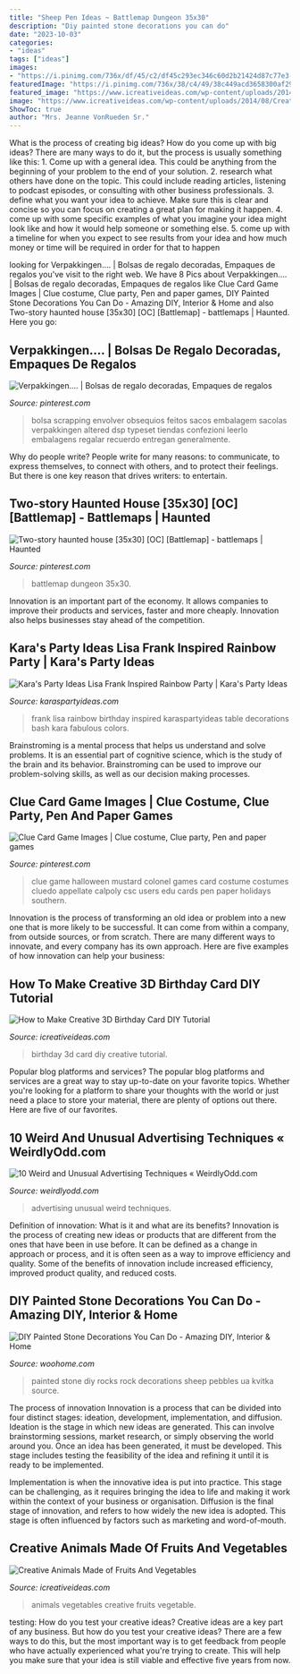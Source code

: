 ```yaml
---
title: "Sheep Pen Ideas ~ Battlemap Dungeon 35x30"
description: "Diy painted stone decorations you can do"
date: "2023-10-03"
categories:
- "ideas"
tags: ["ideas"]
images:
- "https://i.pinimg.com/736x/df/45/c2/df45c293ec346c60d2b21424d87c77e3--cookie-wrapping-ideas-gift-wrapping.jpg"
featuredImage: "https://i.pinimg.com/736x/38/c4/49/38c449acd3658300af296b5a3753c7cc.jpg"
featured_image: "https://www.icreativeideas.com/wp-content/uploads/2014/06/How-to-Make-Creative-3D-Birthday-Card-DIY-Tutorial-11.jpg"
image: "https://www.icreativeideas.com/wp-content/uploads/2014/08/Creative-Animals-Made-of-Fruits-And-Vegetables-21.jpg"
ShowToc: true
author: "Mrs. Jeanne VonRueden Sr."
---
```



What is the process of creating big ideas?
How do you come up with big ideas? There are many ways to do it, but the process is usually something like this: 1. Come up with a general idea. This could be anything from the beginning of your problem to the end of your solution. 2. research what others have done on the topic. This could include reading articles, listening to podcast episodes, or consulting with other business professionals. 3. define what you want your idea to achieve. Make sure this is clear and concise so you can focus on creating a great plan for making it happen. 4. come up with some specific examples of what you imagine your idea might look like and how it would help someone or something else. 5. come up with a timeline for when you expect to see results from your idea and how much money or time will be required in order for that to happen 
	

		
looking for Verpakkingen.... | Bolsas de regalo decoradas, Empaques de regalos you've visit to the right web. We have 8 Pics about Verpakkingen.... | Bolsas de regalo decoradas, Empaques de regalos like Clue Card Game Images | Clue costume, Clue party, Pen and paper games, DIY Painted Stone Decorations You Can Do - Amazing DIY, Interior &amp; Home and also Two-story haunted house [35x30] [OC] [Battlemap] - battlemaps | Haunted. Here you go:
		
    
## Verpakkingen.... | Bolsas De Regalo Decoradas, Empaques De Regalos

<img loading=lazy src="https://i.pinimg.com/736x/df/45/c2/df45c293ec346c60d2b21424d87c77e3--cookie-wrapping-ideas-gift-wrapping.jpg" onerror="this.onerror=null;this.src='https://tse4.mm.bing.net/th?id=OIP.imIRdGpg4LTSABxK3BGyXAHaLD&amp;pid=15.1';" alt="Verpakkingen.... | Bolsas de regalo decoradas, Empaques de regalos">

_Source: pinterest.com_

>bolsa scrapping envolver obsequios feitos sacos embalagem sacolas verpakkingen altered dsp typeset tiendas confezioni leerlo embalagens regalar recuerdo entregan generalmente. 

	

Why do people write?
People write for many reasons: to communicate, to express themselves, to connect with others, and to protect their feelings. But there is one key reason that drives writers: to entertain.

    
## Two-story Haunted House [35x30] [OC] [Battlemap] - Battlemaps | Haunted

<img loading=lazy src="https://i.pinimg.com/736x/38/c4/49/38c449acd3658300af296b5a3753c7cc.jpg" onerror="this.onerror=null;this.src='https://tse4.mm.bing.net/th?id=OIP.2MK3rIzT1NcWDiVXhiSr3gHaGW&amp;pid=15.1';" alt="Two-story haunted house [35x30] [OC] [Battlemap] - battlemaps | Haunted">

_Source: pinterest.com_

>battlemap dungeon 35x30. 

	

Innovation is an important part of the economy. It allows companies to improve their products and services, faster and more cheaply. Innovation also helps businesses stay ahead of the competition. 

    
## Kara&#039;s Party Ideas Lisa Frank Inspired Rainbow Party | Kara&#039;s Party Ideas

<img loading=lazy src="http://karaspartyideas.com/wp-content/uploads/2017/11/Lisa-Frank-Inspired-Rainbow-Party-via-Karas-Party-Ideas-KarasPartyIdeas.com24.jpg" onerror="this.onerror=null;this.src='https://tse3.mm.bing.net/th?id=OIP.bxc3z_KG8GvJ13_uJs8aZgDMEy&amp;pid=15.1';" alt="Kara&#039;s Party Ideas Lisa Frank Inspired Rainbow Party | Kara&#039;s Party Ideas">

_Source: karaspartyideas.com_

>frank lisa rainbow birthday inspired karaspartyideas table decorations bash kara fabulous colors. 

	

Brainstroming is a mental process that helps us understand and solve problems. It is an essential part of cognitive science, which is the study of the brain and its behavior. Brainstroming can be used to improve our problem-solving skills, as well as our decision making processes.

    
## Clue Card Game Images | Clue Costume, Clue Party, Pen And Paper Games

<img loading=lazy src="https://i.pinimg.com/736x/6a/02/66/6a0266290b04db233da63b6d57a6eb1b--group-halloween-halloween-party.jpg" onerror="this.onerror=null;this.src='https://tse2.mm.bing.net/th?id=OIP.9bQkPXSo6Ly1pxCvbgqy8gHaLJ&amp;pid=15.1';" alt="Clue Card Game Images | Clue costume, Clue party, Pen and paper games">

_Source: pinterest.com_

>clue game halloween mustard colonel games card costume costumes cluedo appellate calpoly csc users edu cards pen paper holidays southern. 

	

Innovation is the process of transforming an old idea or problem into a new one that is more likely to be successful. It can come from within a company, from outside sources, or from scratch. There are many different ways to innovate, and every company has its own approach. Here are five examples of how innovation can help your business: 

    
## How To Make Creative 3D Birthday Card DIY Tutorial

<img loading=lazy src="https://www.icreativeideas.com/wp-content/uploads/2014/06/How-to-Make-Creative-3D-Birthday-Card-DIY-Tutorial-11.jpg" onerror="this.onerror=null;this.src='https://tse2.mm.bing.net/th?id=OIP.1riUUWgj8fv3k7pkw_FBPgHaE8&amp;pid=15.1';" alt="How to Make Creative 3D Birthday Card DIY Tutorial">

_Source: icreativeideas.com_

>birthday 3d card diy creative tutorial. 

	

Popular blog platforms and services?
The popular blog platforms and services are a great way to stay up-to-date on your favorite topics. Whether you're looking for a platform to share your thoughts with the world or just need a place to store your material, there are plenty of options out there. Here are five of our favorites.

    
## 10 Weird And Unusual Advertising Techniques « WeirdlyOdd.com

<img loading=lazy src="http://www.weirdlyodd.com/wp-content/uploads/2010/05/1.jpg" onerror="this.onerror=null;this.src='https://tse4.mm.bing.net/th?id=OIP.bIgBnOB-qsywwStXO75atAHaKX&amp;pid=15.1';" alt="10 Weird and Unusual Advertising Techniques « WeirdlyOdd.com">

_Source: weirdlyodd.com_

>advertising unusual weird techniques. 

	

Definition of innovation: What is it and what are its benefits?
Innovation is the process of creating new ideas or products that are different from the ones that have been in use before. It can be defined as a change in approach or process, and it is often seen as a way to improve efficiency and quality. Some of the benefits of innovation include increased efficiency, improved product quality, and reduced costs.

    
## DIY Painted Stone Decorations You Can Do - Amazing DIY, Interior &amp; Home

<img loading=lazy src="http://www.woohome.com/wp-content/uploads/2017/12/diy-home-decor-ideas-with-painted-pebbles-rocks-12.jpg" onerror="this.onerror=null;this.src='https://tse2.mm.bing.net/th?id=OIP.2QXkt0kqtfUBTIaRRWnyFQHaLz&amp;pid=15.1';" alt="DIY Painted Stone Decorations You Can Do - Amazing DIY, Interior &amp; Home">

_Source: woohome.com_

>painted stone diy rocks rock decorations sheep pebbles ua kvitka source. 

	

The process of innovation
Innovation is a process that can be divided into four distinct stages: ideation, development, implementation, and diffusion.
Ideation is the stage in which new ideas are generated. This can involve brainstorming sessions, market research, or simply observing the world around you. Once an idea has been generated, it must be developed. This stage includes testing the feasibility of the idea and refining it until it is ready to be implemented.

Implementation is when the innovative idea is put into practice. This stage can be challenging, as it requires bringing the idea to life and making it work within the context of your business or organisation. Diffusion is the final stage of innovation, and refers to how widely the new idea is adopted. This stage is often influenced by factors such as marketing and word-of-mouth.

    
## Creative Animals Made Of Fruits And Vegetables

<img loading=lazy src="https://www.icreativeideas.com/wp-content/uploads/2014/08/Creative-Animals-Made-of-Fruits-And-Vegetables-21.jpg" onerror="this.onerror=null;this.src='https://tse2.mm.bing.net/th?id=OIP.Rn62N-8jVTMp192U0zmYLQHaFC&amp;pid=15.1';" alt="Creative Animals Made of Fruits And Vegetables">

_Source: icreativeideas.com_

>animals vegetables creative fruits vegetable. 

	

testing: How do you test your creative ideas?
Creative ideas are a key part of any business. But how do you test your creative ideas? There are a few ways to do this, but the most important way is to get feedback from people who have actually experienced what you're trying to create. This will help you make sure that your idea is still viable and effective five years from now.

